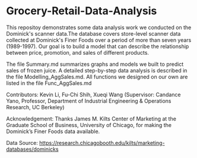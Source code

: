 # Grocery-Retail-Data-Analysis

This repositoy demonstrates some data analysis work we conducted on the Dominick's scanner data.The database covers store-level scanner data collected at Dominick's Finer Foods over a period of more than seven years (1989-1997). Our goal is to build a model that can describe the relationship between price, promotion, and sales of different products.      

The file Summary.md summarizes graphs and models we built to predict sales of frozen juice. A detailed step-by-step data analysis is described in the file Modelling_AggSales.md. All functions we designed on our own are listed in the file  Func_AggSales.md   

Contributors: Kevin Li, Fu-Chi Shih, Xueqi Wang (Supervisor: Candance Yano, Professor, Department of Industrial Engineering & Operations Research, UC Berkeley)

Acknowledgement: Thanks James M. Kilts Center of Marketing at the Graduate School of Business, University of Chicago, for making the Dominick’s Finer Foods data available.      

Data Source: https://research.chicagobooth.edu/kilts/marketing-databases/dominicks


